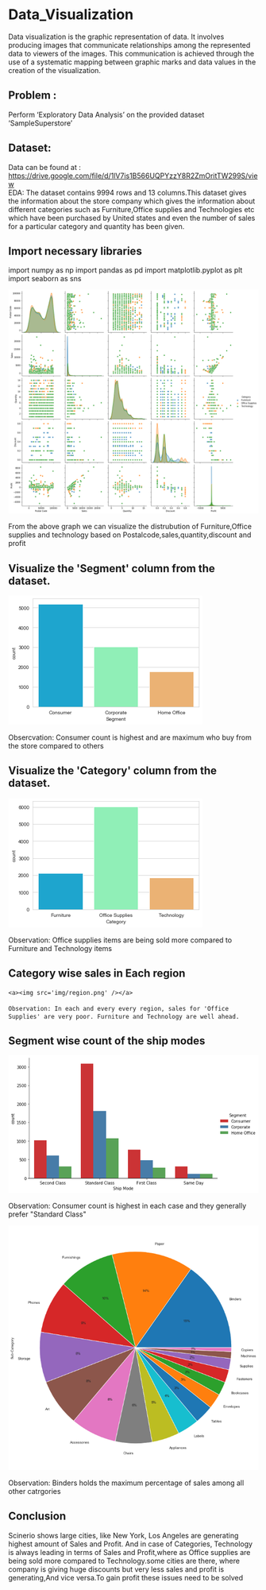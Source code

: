 # Data_Visualization 

Data visualization is the graphic representation of data. It involves producing images that communicate relationships among the represented data to viewers of the images. This communication is achieved through the use of a systematic mapping between graphic marks and data values in the creation of the visualization.

## Problem :
   
Perform ‘Exploratory Data Analysis’ on the provided dataset ‘SampleSuperstore’
   
## Dataset:
  
   Data can be found at :  https://drive.google.com/file/d/1lV7is1B566UQPYzzY8R2ZmOritTW299S/view <br>
EDA: The dataset contains 9994 rows and 13 columns.This dataset gives the information about the store company which gives the information about different categories such as Furniture,Office supplies and Technologies etc which have been purchased by United states and even the number of sales for a particular category and quantity has been given.

## Import necessary libraries
  
 import numpy as np
 import pandas as pd
 import matplotlib.pyplot as plt
 import seaborn as sns
 
  <a><img src='img/category.png' /></a>
  
From the above graph we can visualize the distrubution of Furniture,Office supplies and technology based on Postalcode,sales,quantity,discount and profit

## Visualize the 'Segment' column from the dataset.

  <a><img src='img/segment.png' /></a>
  
  Obsercvation: Consumer count is highest and are maximum who buy from the store compared to others
  
## Visualize the 'Category' column from the dataset.

  <a><img src='img/category1.png' /></a>
  
  Observation: Office supplies items are being sold more compared to Furniture and Technology items
  
## Category wise sales in Each region

    <a><img src='img/region.png' /></a>
    
    Observation: In each and every every region, sales for 'Office Supplies' are very poor. Furniture and Technology are well ahead.
    
## Segment wise count of the ship modes

  <a><img src='img/shipmode.png' /></a>
  
  Observation: Consumer count is highest in each case and they generally prefer "Standard Class"

  <a><img src='img/sub_category.png' /></a>

  Observation: Binders holds the maximum percentage of sales among all other catrgories
  
## Conclusion
Scinerio shows large cities, like New York, Los Angeles are generating highest amount of Sales and Profit. And in case of Categories, Technology is always leading in terms of Sales and Profit,where as Office supplies are being sold more compared to Technology.some cities are there, where company is giving huge discounts but very less sales and profit is generating,And vice versa.To gain profit these issues need to be solved
